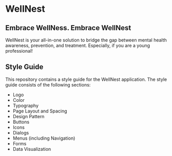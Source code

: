 # WellNest

## Embrace WellNess. Embrace WellNest

WellNest is your all-in-one solution to bridge the gap between mental health awareness, prevention, and treatment. Especially, if you are a young professional!

## Style Guide 

This repository contains a style guide for the WellNest application. The style guide consists of the following sections:

- Logo
- Color
- Typography
- Page Layout and Spacing
- Design Pattern
- Buttons
- Icons
- Dialogs
- Menus (including Navigation)
- Forms
- Data Visualization 